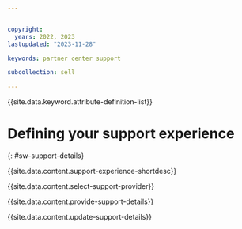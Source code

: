 ```yaml
---


copyright:
  years: 2022, 2023
lastupdated: "2023-11-28"

keywords: partner center support

subcollection: sell

---
```


{{site.data.keyword.attribute-definition-list}}

# Defining your support experience
{: #sw-support-details}

{{site.data.content.support-experience-shortdesc}}

{{site.data.content.select-support-provider}}

{{site.data.content.provide-support-details}}

{{site.data.content.update-support-details}}

